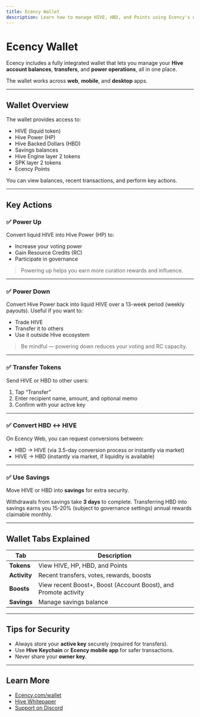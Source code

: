 ```yaml
---
title: Ecency Wallet
description: Learn how to manage HIVE, HBD, and Points using Ecency's wallet features.
---
```


# Ecency Wallet

Ecency includes a fully integrated wallet that lets you manage your **Hive account balances**, **transfers**, and **power operations**, all in one place.

The wallet works across **web**, **mobile**, and **desktop** apps.

---

## Wallet Overview

The wallet provides access to:

- HIVE (liquid token)
- Hive Power (HP)
- Hive Backed Dollars (HBD)
- Savings balances
- Hive Engine layer 2 tokens
- SPK layer 2 tokens
- Ecency Points

You can view balances, recent transactions, and perform key actions.

---

## Key Actions

### ✅ Power Up

Convert liquid HIVE into Hive Power (HP) to:

- Increase your voting power
- Gain Resource Credits (RC)
- Participate in governance

> Powering up helps you earn more curation rewards and influence.

---

### ✅ Power Down

Convert Hive Power back into liquid HIVE over a 13-week period (weekly payouts). Useful if you want to:

- Trade HIVE
- Transfer it to others
- Use it outside Hive ecosystem

> Be mindful — powering down reduces your voting and RC capacity.

---

### ✅ Transfer Tokens

Send HIVE or HBD to other users:

1. Tap “Transfer”
2. Enter recipient name, amount, and optional memo
3. Confirm with your active key

---

### ✅ Convert HBD ↔ HIVE

On Ecency Web, you can request conversions between:

- HBD → HIVE (via 3.5-day conversion process or instantly via market)
- HIVE → HBD (instantly via market, if liquidity is available)

---

### ✅ Use Savings

Move HIVE or HBD into **savings** for extra security.

Withdrawals from savings take **3 days** to complete. 
Transferring HBD into savings earns you 15-20% (subject to governance settings) annual rewards claimable monthly.

---

## Wallet Tabs Explained

| Tab        | Description                                      |
|------------|--------------------------------------------------|
| **Tokens** | View HIVE, HP, HBD, and Points                   |
| **Activity** | Recent transfers, votes, rewards, boosts       |
| **Boosts** | View recent Boost+, Boost (Account Boost), and Promote activity |
| **Savings** | Manage savings balance                          |

---

## Tips for Security

- Always store your **active key** securely (required for transfers).
- Use **Hive Keychain** or **Ecency mobile app** for safer transactions.
- Never share your **owner key**.

---

## Learn More

- [Ecency.com/wallet](https://ecency.com/wallet)
- [Hive Whitepaper](https://hive.io/whitepaper.pdf)
- [Support on Discord](https://discord.me/ecency)
